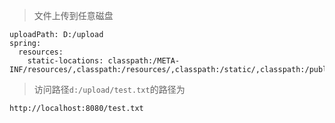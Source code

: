 > 文件上传到任意磁盘

```properties
uploadPath: D:/upload
spring:
  resources:
    static-locations: classpath:/META-INF/resources/,classpath:/resources/,classpath:/static/,classpath:/public/,file:${uploadPath}
```

> 访问路径`d:/upload/test.txt`的路径为

```bash
http://localhost:8080/test.txt
```

